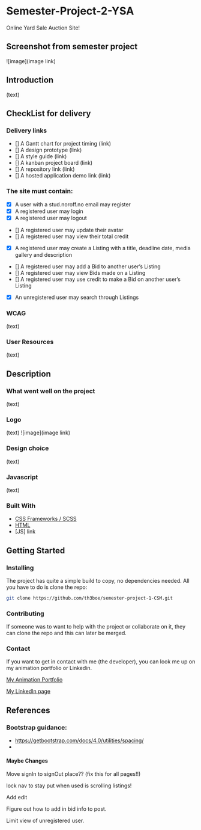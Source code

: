 # Semester-Project-2-YSA

Online Yard Sale Auction Site!

## Screenshot from semester project

![image](image link)

## Introduction

(text)

## CheckList for delivery

### Delivery links

- [] A Gantt chart for project timing
  (link)
- [] A design prototype
  (link)
- [] A style guide
  (link)
- [] A kanban project board
  (link)
- [] A repository link
  (link)
- [] A hosted application demo link
  (link)

### The site must contain:

- [x] A user with a stud.noroff.no email may register
- [x] A registered user may login
- [x] A registered user may logout
- [] A registered user may update their avatar
- [] A registered user may view their total credit
- [x] A registered user may create a Listing with a title, deadline date, media gallery and description
- [] A registered user may add a Bid to another user’s Listing
- [] A registered user may view Bids made on a Listing
- [] A registered user may use credit to make a Bid on another user’s Listing
- [x] An unregistered user may search through Listings

### WCAG

(text)

### User Resources

(text)

## Description

### What went well on the project

(text)

### Logo

(text)
![image](image link)

### Design choice

(text)

### Javascript

(text)

### Built With

- [CSS Frameworks / SCSS](https://github.com/th3boe/semester-project-1-CSM/tree/main/css)
- [HTML](https://github.com/th3boe/semester-project-1-CSM)
- [JS] link

## Getting Started

### Installing

The project has quite a simple build to copy, no dependencies needed. All you have to do is clone the repo:

```bash
git clone https://github.com/th3boe/semester-project-1-CSM.git
```

### Contributing

If someone was to want to help with the project or collaborate on it, they can clone the repo and this can later be merged.

### Contact

If you want to get in contact with me (the developer), you can look me up on my animation portfolio or Linkedin.

[My Animation Portfolio](www.boe3am.com)

[My LinkedIn page](https://www.linkedin.com/in/benedicte-%C3%B8verb%C3%B8-9b35b2162/)

## References

### Bootstrap guidance:

- https://getbootstrap.com/docs/4.0/utilities/spacing/
-

#### Maybe Changes

Move signIn to signOut place??
(fix this for all pages!!)

lock nav to stay put when used is scrolling listings!

Add edit

Figure out how to add in bid info to post.

Limit view of unregistered user.
